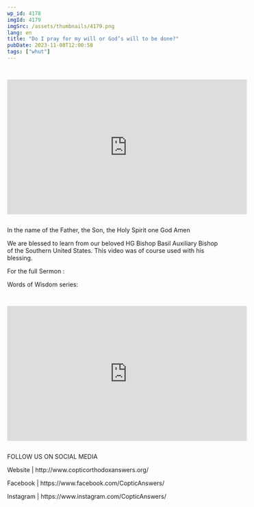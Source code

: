 ```yaml
---
wp_id: 4178
imgId: 4179
imgSrc: /assets/thumbnails/4179.png
lang: en
title: "Do I pray for my will or God’s will to be done?"
pubDate: 2023-11-08T12:00:58
tags: ["whut"]
---
```


<!-- page: 6 -->

<p><code></p>
<div class="video-container">
<iframe loading="lazy" width="560" height="315" src="https://www.youtube.com/embed/RZ0rneyJ9QY?si=FQs7KuMSvVeQeBHe" title="YouTube video player" frameborder="0" allow="accelerometer; autoplay; clipboard-write; encrypted-media; gyroscope; picture-in-picture; web-share" allowfullscreen></iframe>
</div>
<p></code></p>
<p>In the name of the Father, the Son, the Holy Spirit one God Amen</p>
<p>We are blessed to learn from our beloved HG Bishop Basil Auxiliary Bishop of the Southern United States. This video was of course used with his blessing.</p>
<p>For the full Sermon :</p>
<p>Words of Wisdom series:<br />
<code></p>
<div class="video-container">
<iframe loading="lazy" width="560" height="315" src="https://www.youtube.com/embed/videoseries?si=YUesyhfOZHAtOv6v&amp;list=PLA20bNyz8F1BupGCKl0YyWSlEDBzPv2HF" title="YouTube video player" frameborder="0" allow="accelerometer; autoplay; clipboard-write; encrypted-media; gyroscope; picture-in-picture; web-share" allowfullscreen></iframe>
</div>
<p></code></p>
<p>FOLLOW US ON SOCIAL MEDIA</p>
<p>Website | http://www.copticorthodoxanswers.org/</p>
<p>Facebook | https://www.facebook.com/CopticAnswers/</p>
<p>Instagram | https://www.instagram.com/CopticAnswers/</p>

